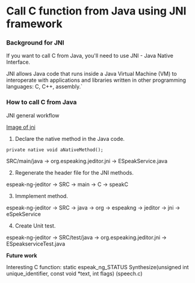 # Call C function from Java using JNI framework 

### Background for JNI

If you want to call C from Java, you'll need to use JNI - Java Native Interface. 

JNI allows Java code that runs inside a Java Virtual Machine (VM)
to interoperate with applications and libraries written in other programming languages: C, 
C++, assembly.`


### How to call C from Java

JNI general workflow

[Image of jni](https://github.com/AneteKlavina/espeak-ng-jeditor/blob/master/docs/images/Jni.png)


1. Declare the native method in the Java code.

 `private native void aNativeMethod();`

SRC/main/java -> org.espeaking.jeditor.jni -> ESpeakService.java

2. Regenerate the header file for the JNI methods.

espeak-ng-jeditor -> SRC -> main -> C -> speakC

3. Immplement method.

espeak-ng-jeditor -> SRC -> java -> org -> espeakng -> jeditor -> jni -> eSpekService

4. Create Unit test.

espeak-ng-jeditor -> SRC/test/java -> org.espeaking.jeditor.jni -> ESpeakserviceTest.java


**Future work** 

Interesting C function: static espeak_ng_STATUS Synthesize(unsigned int unique_identifier, const void *text, int flags) (speech.c)
